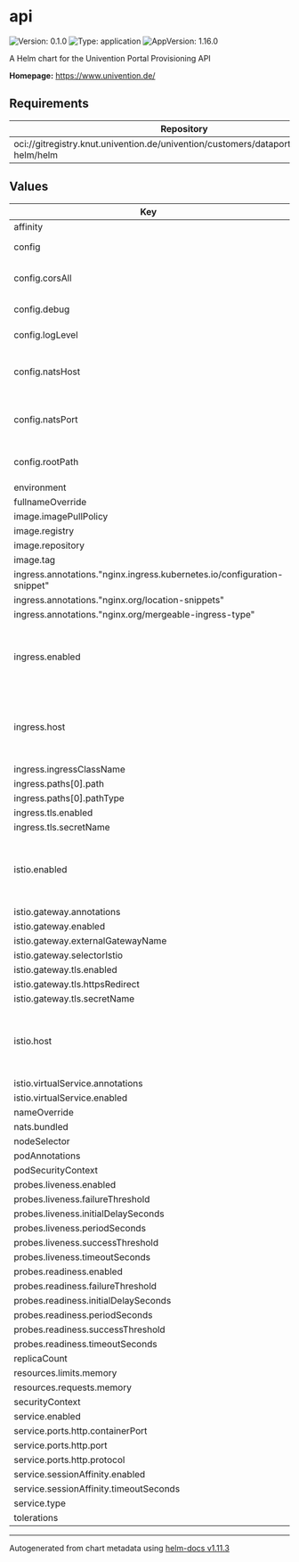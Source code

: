 # api

![Version: 0.1.0](https://img.shields.io/badge/Version-0.1.0-informational?style=flat-square) ![Type: application](https://img.shields.io/badge/Type-application-informational?style=flat-square) ![AppVersion: 1.16.0](https://img.shields.io/badge/AppVersion-1.16.0-informational?style=flat-square)

A Helm chart for the Univention Portal Provisioning API

**Homepage:** <https://www.univention.de/>

## Requirements

| Repository | Name | Version |
|------------|------|---------|
| oci://gitregistry.knut.univention.de/univention/customers/dataport/upx/common-helm/helm | ums-common(common) | ^0.2.0 |

## Values

| Key | Type | Default | Description |
|-----|------|---------|-------------|
| affinity | object | `{}` |  |
| config | object | `{"corsAll":false,"debug":true,"logLevel":"INFO","natsHost":"localhost","natsPort":4222,"rootPath":"/univention/provisioning-api"}` | Application specific |
| config.corsAll | bool | `false` | FastAPI: disable CORS checks |
| config.debug | bool | `true` | FastAPI: debug mode |
| config.logLevel | string | `"INFO"` | Python log level |
| config.natsHost | string | `"localhost"` | NATS: host (required if nats.bundled == false) |
| config.natsPort | int | `4222` | NATS: port (required if nats.bundled == false) |
| config.rootPath | string | `"/univention/provisioning-api"` | FastAPI: webserver root path |
| environment | object | `{}` |  |
| fullnameOverride | string | `"provisioning-api"` |  |
| image.imagePullPolicy | string | `"Always"` |  |
| image.registry | string | `"gitregistry.knut.univention.de"` |  |
| image.repository | string | `"univention/customers/dataport/upx/provisioning-api/api"` |  |
| image.tag | string | `"latest"` |  |
| ingress.annotations."nginx.ingress.kubernetes.io/configuration-snippet" | string | `"rewrite ^/univention/provisioning-api(/.*)$ $1 break;\n"` |  |
| ingress.annotations."nginx.org/location-snippets" | string | `"rewrite ^/univention/provisioning-api(/.*)$ $1 break;\n"` |  |
| ingress.annotations."nginx.org/mergeable-ingress-type" | string | `"minion"` |  |
| ingress.enabled | bool | `true` | Set this to `true` in order to enable the installation on Ingress related objects. |
| ingress.host | string | `nil` | The hostname. This parameter has to be supplied. Example `portal.example`. |
| ingress.ingressClassName | string | `"nginx"` |  |
| ingress.paths[0].path | string | `"/univention/provisioning-api/"` |  |
| ingress.paths[0].pathType | string | `"Prefix"` |  |
| ingress.tls.enabled | bool | `true` |  |
| ingress.tls.secretName | string | `""` |  |
| istio.enabled | bool | `false` | Set this to `true` in order to enable the installation on Istio related objects. |
| istio.gateway.annotations | string | `nil` |  |
| istio.gateway.enabled | bool | `false` |  |
| istio.gateway.externalGatewayName | string | `"swp-istio-gateway"` |  |
| istio.gateway.selectorIstio | string | `"ingressgateway"` |  |
| istio.gateway.tls.enabled | bool | `true` |  |
| istio.gateway.tls.httpsRedirect | bool | `true` |  |
| istio.gateway.tls.secretName | string | `""` |  |
| istio.host | string | `nil` | The hostname. This parameter has to be supplied. Example `portal.example`. |
| istio.virtualService.annotations | string | `nil` |  |
| istio.virtualService.enabled | bool | `true` |  |
| nameOverride | string | `""` |  |
| nats.bundled | bool | `true` |  |
| nodeSelector | object | `{}` |  |
| podAnnotations | object | `{}` |  |
| podSecurityContext | object | `{}` |  |
| probes.liveness.enabled | bool | `true` |  |
| probes.liveness.failureThreshold | int | `3` |  |
| probes.liveness.initialDelaySeconds | int | `120` |  |
| probes.liveness.periodSeconds | int | `30` |  |
| probes.liveness.successThreshold | int | `1` |  |
| probes.liveness.timeoutSeconds | int | `3` |  |
| probes.readiness.enabled | bool | `true` |  |
| probes.readiness.failureThreshold | int | `30` |  |
| probes.readiness.initialDelaySeconds | int | `30` |  |
| probes.readiness.periodSeconds | int | `15` |  |
| probes.readiness.successThreshold | int | `1` |  |
| probes.readiness.timeoutSeconds | int | `3` |  |
| replicaCount | int | `1` |  |
| resources.limits.memory | string | `"4Gi"` |  |
| resources.requests.memory | string | `"512Mi"` |  |
| securityContext | object | `{}` |  |
| service.enabled | bool | `true` |  |
| service.ports.http.containerPort | int | `7777` |  |
| service.ports.http.port | int | `80` |  |
| service.ports.http.protocol | string | `"TCP"` |  |
| service.sessionAffinity.enabled | bool | `false` |  |
| service.sessionAffinity.timeoutSeconds | int | `10800` |  |
| service.type | string | `"ClusterIP"` |  |
| tolerations | list | `[]` |  |

----------------------------------------------
Autogenerated from chart metadata using [helm-docs v1.11.3](https://github.com/norwoodj/helm-docs/releases/v1.11.3)
